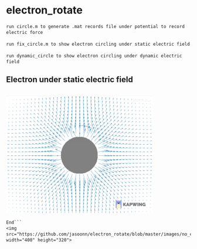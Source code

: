 # electron_rotate
```
run circle.m to generate .mat records file under potential to record electric force

run fix_circle.m to show electron circling under static electric field

run dynamic_circle to show electron circling under dynamic electric field
```
## Electron under static electric field
```Begin
```
<img src="https://github.com/jasoonn/electron_rotate/blob/master/images/no_change.gif" width="400" height="320">

```
End```
<img src="https://github.com/jasoonn/electron_rotate/blob/master/images/no_change.gif" width="400" height="320">


